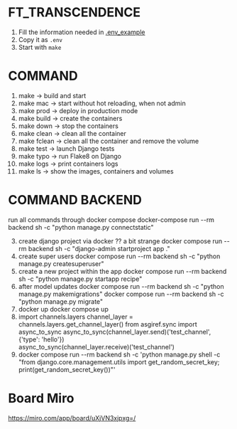 # FT_TRANSCENDENCE
1. Fill the information needed in [.env_example](.env_example)
2. Copy it as `.env`
3. Start with `make`

# COMMAND 
1. make         -> build and start
2. make mac     -> start without hot reloading, when not admin
3. make prod    -> deploy in production mode
4. make build   -> create the containers
5. make down    -> stop the containers
6. make clean   -> clean all the container
7. make fclean  -> clean all the container and remove the volume
8. make test    -> launch Django tests
9. make typo    -> run Flake8 on Django
10. make logs    -> print containers logs
11. make ls     -> show the images, containers and volumes

# COMMAND BACKEND
run all commands through docker compose docker-compose run --rm backend sh -c "python manage.py connectstatic"

3. create django project via docker ?? a bit strange docker compose run --rm backend sh -c "django-admin startproject app ."
4. create super users docker compose run --rm backend sh -c "python manage.py createsuperuser"
5. create a new project within the app docker compose run --rm backend sh -c "python manage.py startapp recipe"
6. after model updates docker compose run --rm backend sh -c "python manage.py makemigrations" docker compose run --rm backend sh -c "python manage.py migrate"
7. docker up docker compose up
8. import channels.layers channel_layer = channels.layers.get_channel_layer() from asgiref.sync import async_to_sync async_to_sync(channel_layer.send)('test_channel', {'type': 'hello'})     
   async_to_sync(channel_layer.receive)('test_channel')
9. docker compose run --rm backend sh -c 'python manage.py shell -c "from django.core.management.utils import get_random_secret_key; print(get_random_secret_key())"'

# Board Miro
https://miro.com/app/board/uXjVN3xjpxg=/

